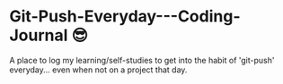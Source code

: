 # Git-Push-Everyday---Coding-Journal 😎 
A place to log my learning/self-studies to get into the habit of 'git-push' everyday... even when not on a project that day.
